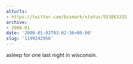 ```yaml
---
alturls:
- https://twitter.com/bismark/status/553863332
archive:
- 2008-01
date: '2008-01-02T03:02:36+00:00'
slug: '1199242956'
---
```


asleep for one last night in wisconsin.

